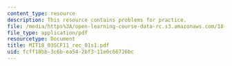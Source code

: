 ```yaml
---
content_type: resource
description: This resource contains problems for practice.
file: /media/https%3A/open-learning-course-data-rc.s3.amazonaws.com/18-03sc-differential-equations-fall-2011/fcff18bb3c6bea542bf311e0c66726bc_MIT18_03SCF11_rec_01s1.pdf
file_type: application/pdf
resourcetype: Document
title: MIT18_03SCF11_rec_01s1.pdf
uid: fcff18bb-3c6b-ea54-2bf3-11e0c66726bc
---
```

